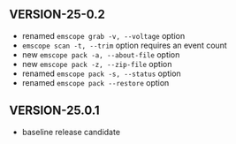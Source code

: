 ## VERSION-25-0.2

* renamed `emscope grab -v, --voltage` option
* `emscope scan -t, --trim` option requires an event count
* new `emscope pack -a, --about-file` option
* new `emscope pack -z, --zip-file` option
* renamed `emscope pack -s, --status` option
* renamed `emscope pack --restore` option

## VERSION-25.0.1

* baseline release candidate

